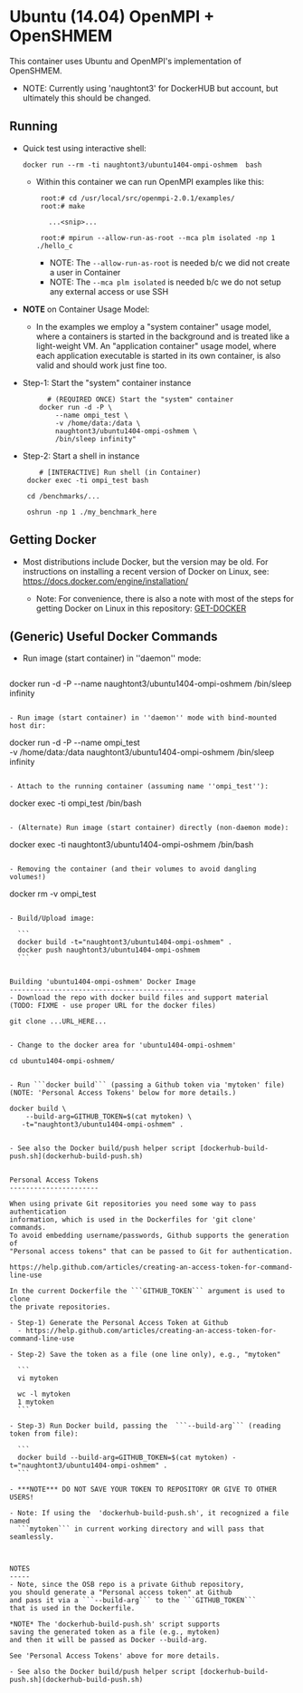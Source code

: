 Ubuntu (14.04) OpenMPI + OpenSHMEM 
==================================

This container uses Ubuntu and OpenMPI's implementation of OpenSHMEM.

 - NOTE: Currently using 'naughtont3' for DockerHUB but account,
         but ultimately this should be changed.


Running 
-------
- Quick test using interactive shell:

    ```
    docker run --rm -ti naughtont3/ubuntu1404-ompi-oshmem  bash
    ```

  - Within this container we can run OpenMPI examples like this:

     ```
	  root:# cd /usr/local/src/openmpi-2.0.1/examples/
	  root:# make

		...<snip>...

	  root:# mpirun --allow-run-as-root --mca plm isolated -np 1 ./hello_c
     ```

     - NOTE: The `--allow-run-as-root` is needed b/c we did not create a user in Container
     - NOTE: The `--mca plm isolated`  is needed b/c we do not setup any external access or use SSH

    

- **NOTE** on Container Usage Model: 

  - In the examples we employ a "system container" usage model, where a
    containers is started in the background and is treated like a
    light-weight VM.  An "application container" usage model, where each
    application executable is started in its own container, is also valid
    and should work just fine too.


- Step-1: Start the "system" container instance

    ```
          # (REQUIRED ONCE) Start the "system" container
        docker run -d -P \
            --name ompi_test \
            -v /home/data:/data \ 
            naughtont3/ubuntu1404-ompi-oshmem \
            /bin/sleep infinity"
    ```

- Step-2: Start a shell in instance

    ```
        # [INTERACTIVE] Run shell (in Container)
     docker exec -ti ompi_test bash

     cd /benchmarks/...

     oshrun -np 1 ./my_benchmark_here
    ```


Getting Docker
--------------
- Most distributions include Docker, but the version may be old.  For
  instructions on installing a recent version of Docker on Linux, 
  see: https://docs.docker.com/engine/installation/

  - Note: For convenience, there is also a note with most of the steps for
    getting Docker on Linux in this repository: [GET-DOCKER](GET-DOCKER)
   


(Generic) Useful Docker Commands
--------------------------------
- Run image (start container) in ''daemon'' mode:

  ```
 docker run -d -P --name <NAME> naughtont3/ubuntu1404-ompi-oshmem /bin/sleep infinity
  ```

- Run image (start container) in ''daemon'' mode with bind-mounted host dir:

  ```
  docker run -d -P --name ompi_test \
           -v /home/data:/data  naughtont3/ubuntu1404-ompi-oshmem /bin/sleep infinity
  ```

- Attach to the running container (assuming name ''ompi_test''):

  ```
  docker exec -ti ompi_test  /bin/bash
  ```

- (Alternate) Run image (start container) directly (non-daemon mode):

  ```
  docker exec -ti naughtont3/ubuntu1404-ompi-oshmem /bin/bash
  ```

- Removing the container (and their volumes to avoid dangling volumes!)

  ```
  docker rm -v ompi_test
  ```

- Build/Upload image:

    ```
    docker build -t="naughtont3/ubuntu1404-ompi-oshmem" .
    docker push naughtont3/ubuntu1404-ompi-oshmem 
    ```


Building 'ubuntu1404-ompi-oshmem' Docker Image
----------------------------------------------
- Download the repo with docker build files and support material
  (TODO: FIXME - use proper URL for the docker files)

  ```
    git clone ...URL_HERE...
  ```

- Change to the docker area for 'ubuntu1404-ompi-oshmem'

  ```
    cd ubuntu1404-ompi-oshmem/
  ```

- Run ```docker build``` (passing a Github token via 'mytoken' file)
  (NOTE: 'Personal Access Tokens' below for more details.)

  ```
    docker build \
        --build-arg=GITHUB_TOKEN=$(cat mytoken) \
       -t="naughtont3/ubuntu1404-ompi-oshmem" .
  ```

- See also the Docker build/push helper script [dockerhub-build-push.sh](dockerhub-build-push.sh)


Personal Access Tokens
----------------------

When using private Git repositories you need some way to pass authentication
information, which is used in the Dockerfiles for 'git clone' commands. 
To avoid embedding username/passwords, Github supports the generation of
"Personal access tokens" that can be passed to Git for authentication.

  https://help.github.com/articles/creating-an-access-token-for-command-line-use

In the current Dockerfile the ```GITHUB_TOKEN``` argument is used to clone
the private repositories.

- Step-1) Generate the Personal Access Token at Github
    - https://help.github.com/articles/creating-an-access-token-for-command-line-use

- Step-2) Save the token as a file (one line only), e.g., "mytoken"

    ```
    vi mytoken

    wc -l mytoken 
    1 mytoken
    ```

- Step-3) Run Docker build, passing the  ```--build-arg``` (reading token from file):

    ```
    docker build --build-arg=GITHUB_TOKEN=$(cat mytoken) -t="naughtont3/ubuntu1404-ompi-oshmem" .
    ```

- ***NOTE*** DO NOT SAVE YOUR TOKEN TO REPOSITORY OR GIVE TO OTHER USERS!

- Note: If using the  'dockerhub-build-push.sh', it recognized a file named
    ```mytoken``` in current working directory and will pass that seamlessly.



NOTES
-----
- Note, since the OSB repo is a private Github repository,
  you should generate a "Personal access token" at Github
  and pass it via a ```--build-arg``` to the ```GITHUB_TOKEN```
  that is used in the Dockerfile.

  *NOTE* The 'dockerhub-build-push.sh' script supports
  saving the generated token as a file (e.g., mytoken)
  and then it will be passed as Docker --build-arg.

  See 'Personal Access Tokens' above for more details.

- See also the Docker build/push helper script [dockerhub-build-push.sh](dockerhub-build-push.sh)
